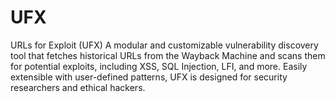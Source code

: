 # UFX
URLs for Exploit (UFX) A modular and customizable vulnerability discovery tool that fetches historical URLs from the Wayback Machine and scans them for potential exploits, including XSS, SQL Injection, LFI, and more. Easily extensible with user-defined patterns, UFX is designed for security researchers and ethical hackers.
